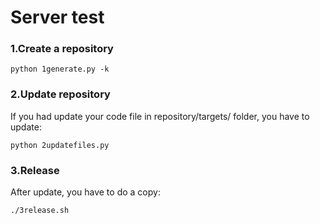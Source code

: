 # Server test
### 1.Create a repository
```
python 1generate.py -k
```
### 2.Update repository
If you had update your code file in repository/targets/ folder, you have to update:
```
python 2updatefiles.py
```
### 3.Release
After update, you have to do a copy:
```
./3release.sh
```

